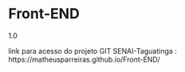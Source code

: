 # Front-END
1.0
<p>link para acesso do projeto GIT SENAI-Taguatinga : https://matheusparreiras.github.io/Front-END/ </p> 
